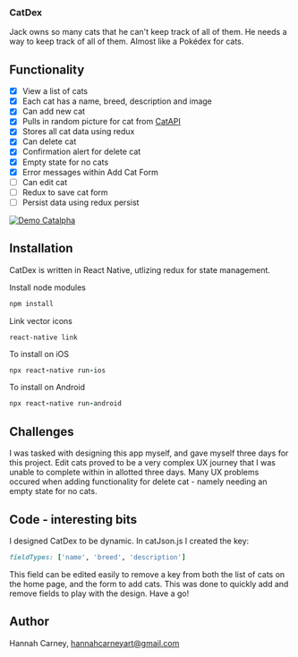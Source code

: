 ### CatDex
Jack owns so many cats that he can't keep track of all of them. He needs a way to keep track of all of them. Almost like a Pokédex for cats.


## Functionality

- [x] View a list of cats
- [x] Each cat has a name, breed, description and image
- [x] Can add new cat
- [x] Pulls in random picture for cat from [CatAPI](https://thecatapi.com/)
- [x] Stores all cat data using redux
- [x] Can delete cat
- [x] Confirmation alert for delete cat
- [x] Empty state for no cats
- [x] Error messages within Add Cat Form
- [ ] Can edit cat
- [ ] Redux to save cat form
- [ ] Persist data using redux persist

[![Demo Catalpha](https://media.giphy.com/media/dWsN2abs3C5Un0bA4b/giphy.gif)](https://www.youtube.com/watch?v=pKzez4-whqY&feature=youtu.be)


## Installation

CatDex is written in React Native, utlizing redux for state management.

Install node modules

```ruby
npm install
```

Link vector icons

```
react-native link
```

To install on iOS

```ruby
npx react-native run-ios
```

To install on Android 

```ruby
npx react-native run-android 
```

## Challenges

I was tasked with designing this app myself, and gave myself three days for this project. Edit cats proved to be a very complex UX journey that I was unable to complete within in allotted three days. Many UX problems occured when adding functionality for delete cat - namely needing an empty state for no cats. 

## Code - interesting bits

I designed CatDex to be dynamic. In catJson.js I created the key:
```ruby
fieldTypes: ['name', 'breed', 'description']
```
This field can be edited easily to remove a key from both the list of cats on the home page, and the form to add cats. This was done to quickly add and remove fields to play with the design. Have a go!


## Author

Hannah Carney, hannahcarneyart@gmail.com
